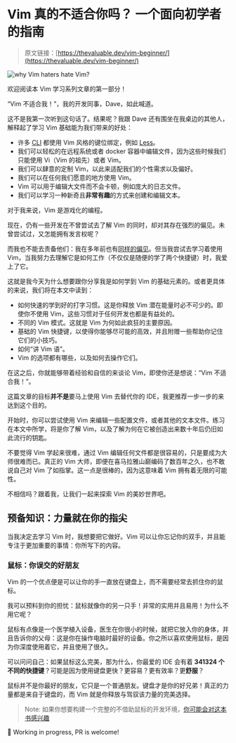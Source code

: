 # Vim 真的不适合你吗？ 一个面向初学者的指南

> 原文链接：[https://thevaluable.dev/vim-beginner/](https://thevaluable.dev/vim-beginner/)

![why Vim haters hate Vim?](https://thevaluable.dev/images/2019/vim-beginner/vim-hate.webp)

欢迎阅读本 Vim 学习系列文章的第一部分！

<!-- TODO 通用菜单 -->

“Vim 不适合我！”，我的开发同事，Dave，如此喊道。

这不是我第一次听到这句话了。结果呢？我跟 Dave 还有围坐在我桌边的其他人，解释起了学习 Vim 基础能为我们带来的好处：

- 许多 [CLI](https://en.wikipedia.org/wiki/Command-line_interface) 都使用 Vim 风格的键位绑定，例如 [Less](https://en.wikipedia.org/wiki/Less_%28Unix%29)。
- 我们可以轻松的在远程系统或者 docker 容器中编辑文件，因为这些时候我们只能使用 Vi（Vim 的祖先）或者 Vim。
- 我们可以肆意的定制 Vim，以此来适配我们的个性需求以及偏好。
- 我们可以在任何我们愿意的地方使用 Vim。
- Vim 可以用于编辑大文件而不会卡顿，例如庞大的日志文件。
- 我们可以学习一种新奇且**非常有趣**的方式来创建和编辑文本。

对于我来说，Vim 是游戏化的编程。

现在，仍有一些开发在不曾尝试去了解 Vim 的同时，却对其存在强烈的偏见。未曾尝试过，又怎能拥有发言权呢？

而我也不能去责备他们：我在多年前也有[同样的偏见](https://thevaluable.dev/phpstorm-vs-vim/)。但当我尝试去学习着使用 Vim，当我努力去理解它是如何工作（不仅仅是随便的学了两个快捷键）时，我爱上了它。

这就是我今天为什么想要跟你分享我是如何学到 Vim 的基础元素的。或者更具体的来说，我们将在本文中读到：

- 如何快速的学到好的打字习惯。这是你释放 Vim 潜在能量时必不可少的。即使你不使用 Vim，这些习惯对于任何开发也都是有益处的。
- 不同的 Vim 模式。这就是 Vim 为何如此疯狂的主要原因。
- 基础的 Vim 快捷键，以使得你能够尽可能的高效，并且附赠一些帮助你记住它们的小技巧。
- 如何“讲 Vim 语”。<!-- TODO -->
- Vim 的选项都有哪些，以及如何去操作它们。

在这之后，你就能够带着经验和自信的来谈论 Vim，即使你还是想说：“Vim 不适合我！”。

这篇文章的目标**并不是**要马上使用 Vim 去替代你的 IDE，我更推荐一步一步的来达到这个目的。

开始时，你可以尝试使用 Vim 来编辑一些配置文件，或者其他的文本文件。练习在本文中所学，将是你了解 Vim，以及了解为何在它被创造出来数十年后仍旧如此流行的钥匙。

不要觉得 Vim 学起来很难，通过 Vim 编辑任何文件都是很容易的，只是要成为大师很难而已。真正的 Vim 大师，即便在喜马拉雅山巅编码了数百年之久，也不敢说自己对 Vim 了如指掌。这一点是很棒的，因为这意味着 Vim 拥有着无限的可能性。

不相信吗？跟着我，让我们一起来探索 Vim 的美妙世界吧。

## 预备知识：力量就在你的指尖

当我决定去学习 Vim 时，我想要把它做好。Vim 可以让你忘记你的双手，并且能专注于更加重要的事情：你所写下的内容。

### 鼠标：你误交的好朋友

Vim 的一个优点便是可以让你的手一直放在键盘上，而不需要经常去抓住你的鼠标。

我可以预料到你的担忧：鼠标就像你的另一只手！非常的实用并且易用！为什么不用它呢？

鼠标有点像是一个医学植入设备，医生在你很小的时候，就把它放入你的身体，并且告诉你的父母：这是你在操作电脑时最好的设备。你之所以喜欢使用鼠标，是因为你深度使用着它，并且使用了很久。

可以问问自己：如果鼠标这么完美，那为什么，你最爱的 IDE 会有着 **341324 个不同的快捷键**？可能是因为使用键盘更快？更容易？更有效率？更**舒服**？

鼠标并不是你最好的朋友，它只是一个普通朋友。键盘才是你的好兄弟！真正的力量都是来自于键盘的，而 Vim 就是你释放与驾驭该力量的完美选择。

> Note:
> 如果你想要构建一个完整的不借助鼠标的开发环境，[你可能会对这本书感兴趣](https://themouseless.dev/)

🚧 Working in progress, PR is welcome!
